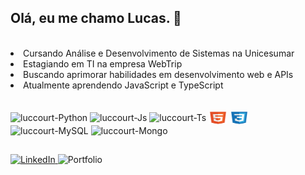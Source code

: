 ## Olá, eu me chamo Lucas. 👋

<br>

<li>Cursando Análise e Desenvolvimento de Sistemas na Unicesumar</li>
<li>Estagiando em TI na empresa WebTrip</li>
<li>Buscando aprimorar habilidades em desenvolvimento web e APIs</li>
<li>Atualmente aprendendo JavaScript e TypeScript</li>

<br>

<div style="display: inline_block"><br>
  <img align="center" alt="luccourt-Python" height="20" width="30" src="https://cdn.jsdelivr.net/gh/devicons/devicon@latest/icons/python/python-original.svg"/>
  <img align="center" alt="luccourt-Js" height="20" width="30" src="https://cdn.jsdelivr.net/gh/devicons/devicon@latest/icons/javascript/javascript-original.svg"/>
  <img align="center" alt="luccourt-Ts" height="20" width="30" src="https://cdn.jsdelivr.net/gh/devicons/devicon@latest/icons/typescript/typescript-original.svg"/>  
  <img align="center" alt="luccourt-HTML" height="20" width="30" src="https://raw.githubusercontent.com/devicons/devicon/master/icons/html5/html5-original.svg"/>
  <img align="center" alt="luccourt-CSS" height="20" width="30" src="https://raw.githubusercontent.com/devicons/devicon/master/icons/css3/css3-original.svg"/>
  <img align="center" alt="luccourt-MySQL" height="20" width="30" src="https://cdn.jsdelivr.net/gh/devicons/devicon@latest/icons/mysql/mysql-original.svg"/>
  <img align="center" alt="luccourt-Mongo" height="20" width="30" src="https://cdn.jsdelivr.net/gh/devicons/devicon@latest/icons/mongodb/mongodb-original.svg"/>
</div>

<!--##

<div>    
  <a href="https://github.com/luccourt/"repositorio".git">
  <img src="https://github-readme-stats.vercel.app/api/pin/?username=luccourt&repo="repositorio"&bg_color=00000000&border_color=30A3DC&show_icons=true&icon_color=30A3DC"/>
  </a>
</div>-->

##
  
<div>
  <a href="https://www.linkedin.com/in/lucas-de-siqueira-bitencourt-88bb1121b/">
  <img src="https://img.shields.io/badge/LinkedIn-0077B5?style=for-the-badge&logo=linkedin&logoColor=white" alt="LinkedIn"/>
  </a>
  <a>
  <img src="https://img.shields.io/badge/Portfolio-FF5722?style=for-the-badge&logo=todoist&logoColor=white" alt="Portfolio"/>
  </a>
</div>
